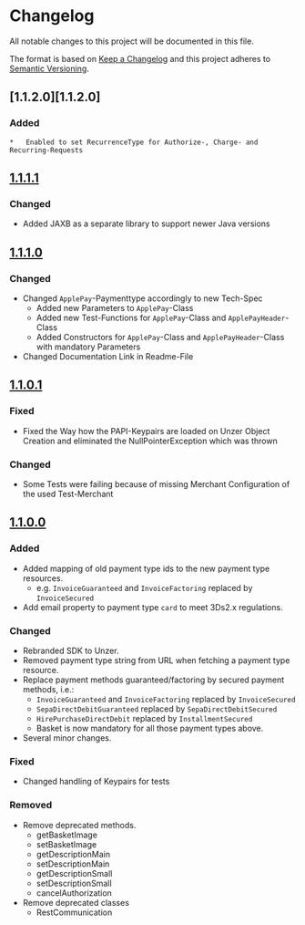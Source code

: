 # Changelog

All notable changes to this project will be documented in this file.

The format is based on [Keep a Changelog](http://keepachangelog.com/en/1.0.0/) and this project adheres
to [Semantic Versioning](http://semver.org/spec/v2.0.0.html).

## [1.1.2.0][1.1.2.0]

### Added

    *   Enabled to set RecurrenceType for Authorize-, Charge- and Recurring-Requests 

## [1.1.1.1][1.1.1.1]

### Changed

*   Added JAXB as a separate library to support newer Java versions

## [1.1.1.0][1.1.1.0]

### Changed

*   Changed `ApplePay`-Paymenttype accordingly to new Tech-Spec
    *   Added new Parameters to `ApplePay`-Class
    *   Added new Test-Functions for `ApplePay`-Class and `ApplePayHeader`-Class
    *   Added Constructors for `ApplePay`-Class and `ApplePayHeader`-Class with mandatory Parameters
*   Changed Documentation Link in Readme-File

## [1.1.0.1][1.1.0.1]

### Fixed

*   Fixed the Way how the PAPI-Keypairs are loaded on Unzer Object Creation and eliminated the NullPointerException which was thrown

### Changed

*   Some Tests were failing because of missing Merchant Configuration of the used Test-Merchant

## [1.1.0.0][1.1.0.0]

### Added

*   Added mapping of old payment type ids to the new payment type resources.
    *   e.g. `InvoiceGuaranteed` and `InvoiceFactoring` replaced by `InvoiceSecured`
*   Add email property to payment type `card` to meet 3Ds2.x regulations.

### Changed

*   Rebranded SDK to Unzer.
*   Removed payment type string from URL when fetching a payment type resource.
*   Replace payment methods guaranteed/factoring by secured payment methods, i.e.:
    *   `InvoiceGuaranteed` and `InvoiceFactoring` replaced by `InvoiceSecured`
    *   `SepaDirectDebitGuaranteed` replaced by `SepaDirectDebitSecured`
    *   `HirePurchaseDirectDebit` replaced by `InstallmentSecured`
    *   Basket is now mandatory for all those payment types above.
*   Several minor changes.

### Fixed

*   Changed handling of Keypairs for tests

### Removed

*   Remove deprecated methods.
    *   getBasketImage
    *   setBasketImage
    *   getDescriptionMain
    *   setDescriptionMain
    *   getDescriptionSmall
    *   setDescriptionSmall
    *   cancelAuthorization
*   Remove deprecated classes
    *   RestCommunication

[1.1.1.1]: http://github.com/unzerdev/java-sdk/compare/1.1.1.0..1.1.2.0

[1.1.1.1]: http://github.com/unzerdev/java-sdk/compare/1.1.1.0..1.1.1.1

[1.1.1.0]: http://github.com/unzerdev/java-sdk/compare/1.1.0.1..1.1.1.0

[1.1.0.1]: http://github.com/unzerdev/java-sdk/compare/1.1.0.0..1.1.0.1

[1.1.0.0]: http://github.com/unzerdev/java-sdk/compare/c45ad44972e4a96b30b0744f5b70734f2122f142..1.1.0.0